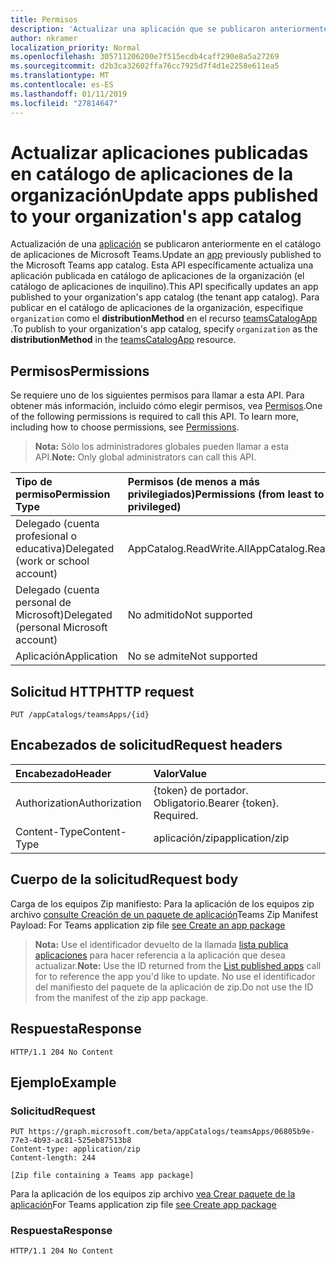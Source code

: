 ```yaml
---
title: Permisos
description: 'Actualizar una aplicación que se publicaron anteriormente en el catálogo de aplicaciones de Microsoft Teams. '
author: nkramer
localization_priority: Normal
ms.openlocfilehash: 305711206200e7f515ecdb4caff290e8a5a27269
ms.sourcegitcommit: d2b3ca32602ffa76cc7925d7f4d1e2258e611ea5
ms.translationtype: MT
ms.contentlocale: es-ES
ms.lasthandoff: 01/11/2019
ms.locfileid: "27814647"
---
```

# <a name="update-apps-published-to-your-organizations-app-catalog"></a><span data-ttu-id="30325-103">Actualizar aplicaciones publicadas en catálogo de aplicaciones de la organización</span><span class="sxs-lookup"><span data-stu-id="30325-103">Update apps published to your organization's app catalog</span></span>



<span data-ttu-id="30325-104">Actualización de una [aplicación](../resources/teamsapp.md) se publicaron anteriormente en el catálogo de aplicaciones de Microsoft Teams.</span><span class="sxs-lookup"><span data-stu-id="30325-104">Update an [app](../resources/teamsapp.md) previously published to the Microsoft Teams app catalog.</span></span> <span data-ttu-id="30325-105">Esta API específicamente actualiza una aplicación publicada en catálogo de aplicaciones de la organización (el catálogo de aplicaciones de inquilino).</span><span class="sxs-lookup"><span data-stu-id="30325-105">This API specifically updates an app published to your organization's app catalog (the tenant app catalog).</span></span> <span data-ttu-id="30325-106">Para publicar en el catálogo de aplicaciones de la organización, especifique `organization` como el **distributionMethod** en el recurso [teamsCatalogApp](../resources/teamsapp.md) .</span><span class="sxs-lookup"><span data-stu-id="30325-106">To publish to your organization's app catalog, specify `organization` as the **distributionMethod** in the [teamsCatalogApp](../resources/teamsapp.md) resource.</span></span>

## <a name="permissions"></a><span data-ttu-id="30325-107">Permisos</span><span class="sxs-lookup"><span data-stu-id="30325-107">Permissions</span></span>

<span data-ttu-id="30325-p102">Se requiere uno de los siguientes permisos para llamar a esta API. Para obtener más información, incluido cómo elegir permisos, vea [Permisos](https://developer.microsoft.com/graph/docs/concepts/permissions_reference).</span><span class="sxs-lookup"><span data-stu-id="30325-p102">One of the following permissions is required to call this API. To learn more, including how to choose permissions, see [Permissions](https://developer.microsoft.com/graph/docs/concepts/permissions_reference).</span></span>

><span data-ttu-id="30325-110">**Nota:** Sólo los administradores globales pueden llamar a esta API.</span><span class="sxs-lookup"><span data-stu-id="30325-110">**Note:** Only global administrators can call this API.</span></span>

| <span data-ttu-id="30325-111">Tipo de permiso</span><span class="sxs-lookup"><span data-stu-id="30325-111">Permission Type</span></span>                        | <span data-ttu-id="30325-112">Permisos (de menos a más privilegiados)</span><span class="sxs-lookup"><span data-stu-id="30325-112">Permissions (from least to most privileged)</span></span>|
|:----------------------------------     |:-------------|
| <span data-ttu-id="30325-113">Delegado (cuenta profesional o educativa)</span><span class="sxs-lookup"><span data-stu-id="30325-113">Delegated (work or school account)</span></span>     | <span data-ttu-id="30325-114">AppCatalog.ReadWrite.All</span><span class="sxs-lookup"><span data-stu-id="30325-114">AppCatalog.ReadWrite.All</span></span> |
| <span data-ttu-id="30325-115">Delegado (cuenta personal de Microsoft)</span><span class="sxs-lookup"><span data-stu-id="30325-115">Delegated (personal Microsoft account)</span></span> | <span data-ttu-id="30325-116">No admitido</span><span class="sxs-lookup"><span data-stu-id="30325-116">Not supported</span></span>|
| <span data-ttu-id="30325-117">Aplicación</span><span class="sxs-lookup"><span data-stu-id="30325-117">Application</span></span>                            | <span data-ttu-id="30325-118">No se admite</span><span class="sxs-lookup"><span data-stu-id="30325-118">Not supported</span></span>|

## <a name="http-request"></a><span data-ttu-id="30325-119">Solicitud HTTP</span><span class="sxs-lookup"><span data-stu-id="30325-119">HTTP request</span></span>
<!-- { "blockType": "ignored" } -->
```http
PUT /appCatalogs/teamsApps/{id}
```

## <a name="request-headers"></a><span data-ttu-id="30325-120">Encabezados de solicitud</span><span class="sxs-lookup"><span data-stu-id="30325-120">Request headers</span></span>

| <span data-ttu-id="30325-121">Encabezado</span><span class="sxs-lookup"><span data-stu-id="30325-121">Header</span></span>        | <span data-ttu-id="30325-122">Valor</span><span class="sxs-lookup"><span data-stu-id="30325-122">Value</span></span>           |
|:--------------|:--------------  |
| <span data-ttu-id="30325-123">Authorization</span><span class="sxs-lookup"><span data-stu-id="30325-123">Authorization</span></span> | <span data-ttu-id="30325-p103">{token} de portador. Obligatorio.</span><span class="sxs-lookup"><span data-stu-id="30325-p103">Bearer {token}. Required.</span></span>  |
| <span data-ttu-id="30325-126">Content-Type</span><span class="sxs-lookup"><span data-stu-id="30325-126">Content-Type</span></span>  | <span data-ttu-id="30325-127">aplicación/zip</span><span class="sxs-lookup"><span data-stu-id="30325-127">application/zip</span></span> |

## <a name="request-body"></a><span data-ttu-id="30325-128">Cuerpo de la solicitud</span><span class="sxs-lookup"><span data-stu-id="30325-128">Request body</span></span>

<span data-ttu-id="30325-129">Carga de los equipos Zip manifiesto: Para la aplicación de los equipos zip archivo [consulte Creación de un paquete de aplicación](https://docs.microsoft.com/en-us/microsoftteams/platform/concepts/apps/apps-package)</span><span class="sxs-lookup"><span data-stu-id="30325-129">Teams Zip Manifest Payload: For Teams application zip file [see Create an app package](https://docs.microsoft.com/en-us/microsoftteams/platform/concepts/apps/apps-package)</span></span>

><span data-ttu-id="30325-130">**Nota:** Use el identificador devuelto de la llamada [lista publica aplicaciones](./teamsapp-list.md) para hacer referencia a la aplicación que desea actualizar.</span><span class="sxs-lookup"><span data-stu-id="30325-130">**Note:** Use the ID returned from the [List published apps](./teamsapp-list.md) call for to reference the app you'd like to update.</span></span> <span data-ttu-id="30325-131">No use el identificador del manifiesto del paquete de la aplicación de zip.</span><span class="sxs-lookup"><span data-stu-id="30325-131">Do not use the ID from the manifest of the zip app package.</span></span>

## <a name="response"></a><span data-ttu-id="30325-132">Respuesta</span><span class="sxs-lookup"><span data-stu-id="30325-132">Response</span></span>

```
HTTP/1.1 204 No Content
```

## <a name="example"></a><span data-ttu-id="30325-133">Ejemplo</span><span class="sxs-lookup"><span data-stu-id="30325-133">Example</span></span>

### <a name="request"></a><span data-ttu-id="30325-134">Solicitud</span><span class="sxs-lookup"><span data-stu-id="30325-134">Request</span></span>

```
PUT https://graph.microsoft.com/beta/appCatalogs/teamsApps/06805b9e-77e3-4b93-ac81-525eb87513b8
Content-type: application/zip
Content-length: 244

[Zip file containing a Teams app package]
```

<span data-ttu-id="30325-135">Para la aplicación de los equipos zip archivo [vea Crear paquete de la aplicación](https://docs.microsoft.com/en-us/microsoftteams/platform/concepts/apps/apps-package)</span><span class="sxs-lookup"><span data-stu-id="30325-135">For Teams application zip file [see Create app package](https://docs.microsoft.com/en-us/microsoftteams/platform/concepts/apps/apps-package)</span></span>

### <a name="response"></a><span data-ttu-id="30325-136">Respuesta</span><span class="sxs-lookup"><span data-stu-id="30325-136">Response</span></span>

```
HTTP/1.1 204 No Content
```
